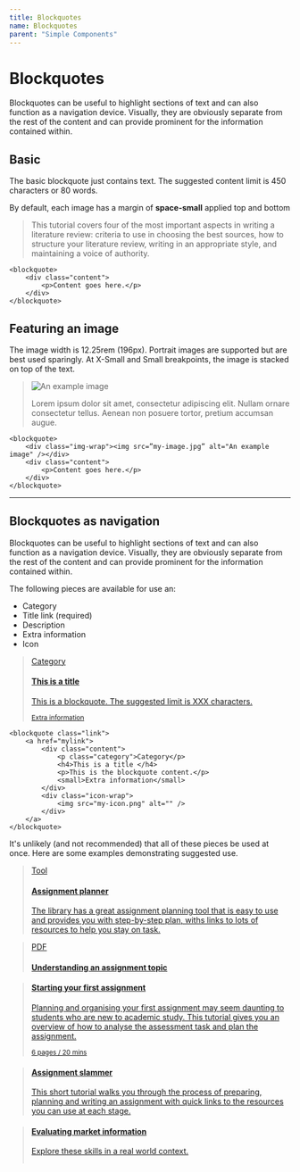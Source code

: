 ```yaml
---
title: Blockquotes
name: Blockquotes
parent: "Simple Components"
---
```

<h1 class="margin-top-zero">Blockquotes</h1>
<p class="lead">Blockquotes can be useful to highlight sections of text and can also function as a navigation device. Visually, they are obviously separate from the rest of the content and can provide prominent for the information contained within.</p>
<h2>Basic</h2>
<p>The basic blockquote just contains text. The suggested content limit is 450 characters or 80 words.</p>
<p>By default, each image has a margin of <strong>space-small</strong> applied top and bottom</p>
<blockquote>
    <div class="content">
        <p>This tutorial covers four of the most important aspects in writing a literature review: criteria to use in choosing the best sources, how to structure your literature review, writing in an appropriate style, and maintaining a voice of authority.</p>
    </div>
</blockquote>
<div class="highlight">
<pre class="chroma">
<code class="language-html">&lt;blockquote&gt;
    &lt;div class=&quot;content&quot;&gt;
        &lt;p&gt;Content goes here.&lt;/p&gt;
    &lt;/div&gt;
&lt;/blockquote&gt;</code>
</pre></div>
<h2>Featuring an image</h2>
<p>The image width is 12.25rem (196px). Portrait images are supported but are best used sparingly. At X-Small and Small breakpoints, the image is stacked on top of the text.</p>
<blockquote>
    <div class="img-wrap"><img src="../../images/img-example-graph.png" alt="An example image" /></div>
    <div class="content"><p>Lorem ipsum dolor sit amet, consectetur adipiscing elit. Nullam ornare consectetur tellus. Aenean non posuere tortor, pretium accumsan augue. </p></div>
</blockquote>
<div class="highlight">
<pre class="chroma">
<code class="language-html">&lt;blockquote&gt;
    &lt;div class=&quot;img-wrap&quot;&gt;&lt;img src=&rdquo;my-image.jpg&rdquo; alt=&quot;An example image&quot; /&gt;&lt;/div&gt;
    &lt;div class=&quot;content&quot;&gt;
		&lt;p&gt;Content goes here.&lt;/p&gt;
	&lt;/div&gt;
&lt;/blockquote&gt;</code>
</pre></div>
<hr class="xl" />
<h2>Blockquotes as navigation</h2>
<p>Blockquotes can be useful to highlight sections of text and can also function as a navigation device. Visually, they are obviously separate from the rest of the content and can provide prominent for the information contained within.
</p>
<p>The following pieces are available for use an:</p>
<ul>
	<li>Category</li>
	<li>Title link (required)</li>
	<li>Description</li>
	<li>Extra information</li>
	<li>Icon</li>
</ul>
<blockquote class="link">
	<a href="../../visual/links">
        <div class="content">
            <p class="category">Category</p>
            <h4>This is a title </h4>
            <p>This is a blockquote. The suggested limit is XXX characters.</p>
            <small>Extra information</small>
        </div>
        <div class="icon-wrap"><img src="../../images/icon-llcc-large.svg" alt="" /></div>
    </a>
</blockquote>
<div class="highlight">
<pre class="chroma">
<code class="language-html">&lt;blockquote class=&quot;link&quot;&gt;
	&lt;a href=&quot;mylink&quot;&gt;
		&lt;div class=&quot;content&quot;&gt;
			&lt;p class=&quot;category&quot;&gt;Category&lt;/p&gt;
			&lt;h4&gt;This is a title &lt;/h4&gt;
			&lt;p&gt;This is the blockquote content.&lt;/p&gt;
			&lt;small&gt;Extra information&lt;/small&gt;
		&lt;/div&gt;
		&lt;div class=&quot;icon-wrap&quot;&gt;
			&lt;img src=&quot;my-icon.png&quot; alt=&quot;&quot; /&gt;
		&lt;/div&gt;
	&lt;/a&gt;
&lt;/blockquote&gt;</code>
</pre></div>
<p>It's unlikely (and not recommended) that all of these pieces be used at once. Here are some examples demonstrating suggested use.</p>
<!-- START blockquote -->
<blockquote class="link">
	<a href="../../visual/links">
        <div class="content">
            <p class="category">Tool</p>
            <h4>Assignment planner</h4>
            <p>The library has a great assignment planning tool that is easy to use and provides you with <span class="nowrap">step-by-step</span> plan, withs links to lots of resources to help you stay on task.</p>
        </div>
    </a>
</blockquote>
<!-- END blockquote -->
<!-- START blockquote -->
<blockquote class="link">
	<a href="../../visual/links">
        <div class="content">
            <p class="category">PDF</p>
            <h4>Understanding an assignment topic</h4>
        </div>
    </a>
</blockquote>
<!-- END blockquote -->
<!-- START blockquote -->
<blockquote class="link">
	<a href="../../visual/links">
        <div class="content">
            <h4>Starting your first assignment</h4>
            <p>Planning and organising your first assignment may seem daunting to students who are new to academic study. This tutorial gives you an overview of how to analyse the assessment task and plan the assignment.</p>
            <small>6 pages / 20 mins</small>
        </div>
    </a>
</blockquote>
<!-- END blockquote -->
<!-- START blockquote -->
<blockquote class="link">
	<a href="../../visual/links">
        <div class="content">
            <h4>Assignment slammer</h4>
            <p>This short tutorial walks you through the process of preparing, planning and writing an assignment with quick links to the resources you can use at each stage.</p>
        </div>
    </a>
</blockquote>
<!-- END blockquote -->
<!-- START blockquote -->
<blockquote class="link">
	<a href="../../visual/links">
        <div class="content">
            <h4>Evaluating market information</h4>
            <p>Explore these skills in a real world context.</p>
        </div>
        <div class="icon-wrap"><img src="../../images/icon-llcc-large.svg" alt="" /></div>
    </a>
</blockquote>
<!-- END blockquote -->

